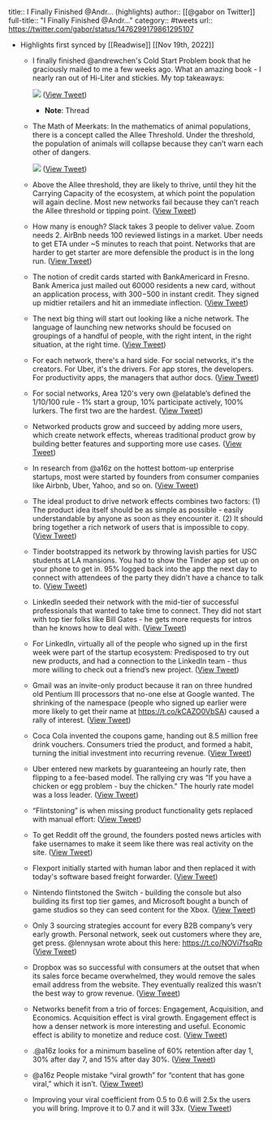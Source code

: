 title:: I Finally Finished @Andr... (highlights)
author:: [[@gabor on Twitter]]
full-title:: "I Finally Finished @Andr..."
category:: #tweets
url:: https://twitter.com/gabor/status/1476299179861295107

- Highlights first synced by [[Readwise]] [[Nov 19th, 2022]]
	- I finally finished @andrewchen's Cold Start Problem book that he graciously mailed to me a few weeks ago. What an amazing book - I nearly ran out of Hi-Liter and stickies. My top takeaways: 
	  
	  ![](https://pbs.twimg.com/media/FHzcdeOVcAAFudS.jpg) ([View Tweet](https://twitter.com/gabor/status/1476299179861295107))
		- **Note**: Thread
	- The Math of Meerkats: In the mathematics of animal populations, there is a concept called the Allee Threshold. Under the threshold, the population of animals will collapse because they can’t warn each other of dangers. 
	  
	  ![](https://pbs.twimg.com/media/FHzcoF9VQAIXkNP.jpg) ([View Tweet](https://twitter.com/gabor/status/1476299188526743552))
	- Above the Allee threshold, they are likely to thrive, until they hit the Carrying Capacity of the ecosystem, at which point the population will again decline. Most new networks fail because they can’t reach the Allee threshold or tipping point. ([View Tweet](https://twitter.com/gabor/status/1476299192360337412))
	- How many is enough? Slack takes 3 people to deliver value. Zoom needs 2. AirBnb needs 100 reviewed listings in a market. Uber needs to get ETA under ~5 minutes to reach that point. Networks that are harder to get starter are more defensible the product is in the long run. ([View Tweet](https://twitter.com/gabor/status/1476299193908031489))
	- The notion of credit cards started with BankAmericard in Fresno. Bank America just mailed out 60000 residents a new card, without an application process, with $300-$500 in instant credit. They signed up midtier retailers and hit an immediate inflection. ([View Tweet](https://twitter.com/gabor/status/1476299195355066368))
	- The next big thing will start out looking like a niche network. The language of launching new networks should be focused on groupings of a handful of people, with the right intent, in the right situation, at the right time. ([View Tweet](https://twitter.com/gabor/status/1476299196848226304))
	- For each network, there's a hard side. For social networks, it's the creators. For Uber, it's the drivers. For app stores, the developers. For productivity apps, the managers that author docs. ([View Tweet](https://twitter.com/gabor/status/1476299198215573505))
	- For social networks, Area 120's very own @elatable’s defined the 1/10/100 rule - 1% start a group, 10% participate actively, 100% lurkers. The first two are the hardest. ([View Tweet](https://twitter.com/gabor/status/1476299199826173954))
	- Networked products grow and succeed by adding more users, which create network effects, whereas traditional product grow by building better features and supporting more use cases. ([View Tweet](https://twitter.com/gabor/status/1476299201327742977))
	- In research from @a16z on the hottest bottom-up enterprise startups, most were started by founders from consumer companies like Airbnb, Uber, Yahoo, and so on. ([View Tweet](https://twitter.com/gabor/status/1476299202728579072))
	- The ideal product to drive network effects combines two factors: (1) The product idea itself should be as simple as possible - easily understandable by anyone as soon as they encounter it. (2) It should bring together a rich network of users that is impossible to copy. ([View Tweet](https://twitter.com/gabor/status/1476299204234395649))
	- Tinder bootstrapped its network by throwing lavish parties for USC students at LA mansions. You had to show the Tinder app set up on your phone to get in. 95% logged back into the app the next day to connect with attendees of the party they didn't have a chance to talk to. ([View Tweet](https://twitter.com/gabor/status/1476299205698199553))
	- LinkedIn seeded their network with the mid-tier of successful professionals that wanted to take time to connect. They did not start with top tier folks like Bill Gates - he gets more requests for intros than he knows how to deal with. ([View Tweet](https://twitter.com/gabor/status/1476299207149375494))
	- For LinkedIn, virtually all of the people who signed up in the first week were part of the startup ecosystem: Predisposed to try out new products, and had a connection to the LinkedIn team - thus more willing to check out a friend’s new project. ([View Tweet](https://twitter.com/gabor/status/1476299208550326276))
	- Gmail was an invite-only product because it ran on three hundred old Pentium III processors that no-one else at Google wanted. The shrinking of the namespace (people who signed up earlier were more likely to get their name at https://t.co/kCAZO0VbSA) caused a rally of interest. ([View Tweet](https://twitter.com/gabor/status/1476299209900838913))
	- Coca Cola invented the coupons game, handing out 8.5 million free drink vouchers. Consumers tried the product, and formed a habit, turning the initial investment into recurring revenue. ([View Tweet](https://twitter.com/gabor/status/1476299211339550725))
	- Uber entered new markets by guaranteeing an hourly rate, then flipping to a fee-based model. The rallying cry was “If you have a chicken or egg problem - buy the chicken." The hourly rate model was a loss leader. ([View Tweet](https://twitter.com/gabor/status/1476299212732071937))
	- “Flintstoning” is when missing product functionality gets replaced with manual effort: ([View Tweet](https://twitter.com/gabor/status/1476299214162333698))
	- To get Reddit off the ground, the founders posted news articles with fake usernames to make it seem like there was real activity on the site. ([View Tweet](https://twitter.com/gabor/status/1476299215475134465))
	- Flexport initially started with human labor and then replaced it with today's software based freight forwarder. ([View Tweet](https://twitter.com/gabor/status/1476299217048010752))
	- Nintendo flintstoned the Switch - building the console but also building its first top tier games, and Microsoft bought a bunch of game studios so they can seed content for the Xbox. ([View Tweet](https://twitter.com/gabor/status/1476299218595635202))
	- Only 3 sourcing strategies account for every B2B company’s very early growth. Personal network, seek out customers where they are, get press. @lennysan wrote about this here: https://t.co/NOVi7fsqRp ([View Tweet](https://twitter.com/gabor/status/1476299220059447297))
	- Dropbox was so successful with consumers at the outset that when its sales force became overwhelmed, they would remove the sales email address from the website. They eventually realized this wasn’t the best way to grow revenue. ([View Tweet](https://twitter.com/gabor/status/1476299221959471107))
	- Networks benefit from a trio of forces: Engagement, Acquisition, and Economics. Acquisition effect is viral growth. Engagement effect is how a denser network is more interesting and useful. Economic effect is ability to monetize and reduce cost. ([View Tweet](https://twitter.com/gabor/status/1476299223364628486))
	- .@a16z looks for a minimum baseline of 60% retention after day 1, 30% after day 7, and 15% after day 30%. ([View Tweet](https://twitter.com/gabor/status/1476299224748740609))
	- @a16z People mistake “viral growth” for “content that has gone viral,” which it isn’t. ([View Tweet](https://twitter.com/gabor/status/1476299365413052418))
	- Improving your viral coefficient from 0.5 to 0.6 will 2.5x the users you will bring. Improve it to 0.7 and it will 33x. ([View Tweet](https://twitter.com/gabor/status/1476299502407458822))